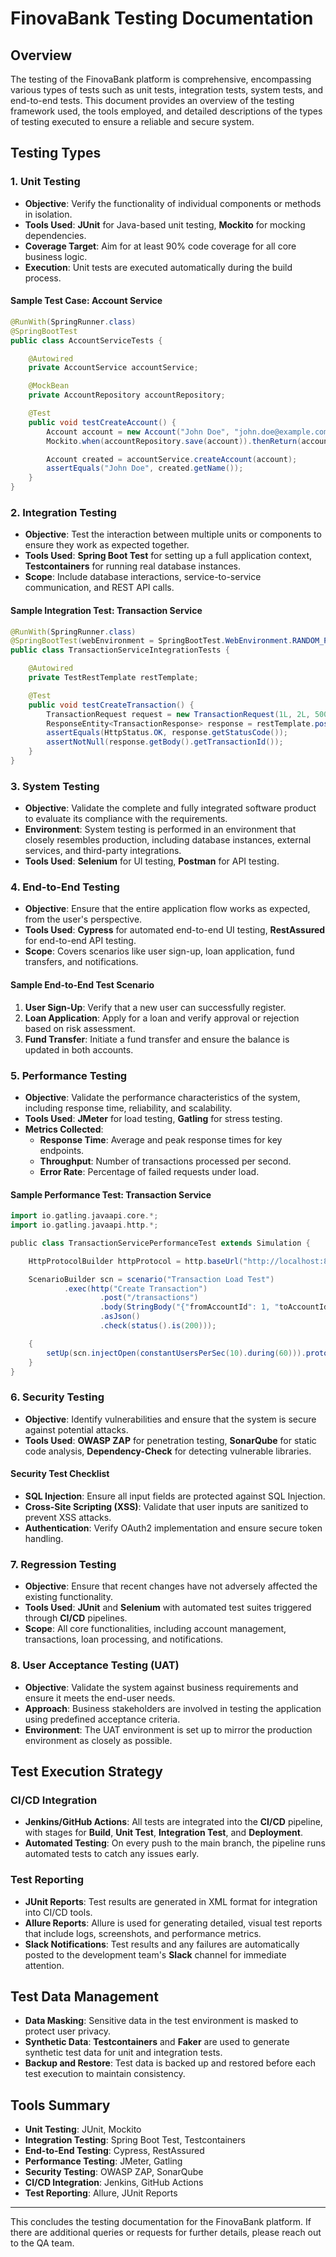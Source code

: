 # FinovaBank Testing Documentation

## Overview
The testing of the FinovaBank platform is comprehensive, encompassing various types of tests such as unit tests, integration tests, system tests, and end-to-end tests. This document provides an overview of the testing framework used, the tools employed, and detailed descriptions of the types of testing executed to ensure a reliable and secure system.

## Testing Types

### 1. Unit Testing
- **Objective**: Verify the functionality of individual components or methods in isolation.
- **Tools Used**: **JUnit** for Java-based unit testing, **Mockito** for mocking dependencies.
- **Coverage Target**: Aim for at least 90% code coverage for all core business logic.
- **Execution**: Unit tests are executed automatically during the build process.

#### Sample Test Case: Account Service
```java
@RunWith(SpringRunner.class)
@SpringBootTest
public class AccountServiceTests {

    @Autowired
    private AccountService accountService;

    @MockBean
    private AccountRepository accountRepository;

    @Test
    public void testCreateAccount() {
        Account account = new Account("John Doe", "john.doe@example.com");
        Mockito.when(accountRepository.save(account)).thenReturn(account);

        Account created = accountService.createAccount(account);
        assertEquals("John Doe", created.getName());
    }
}
```

### 2. Integration Testing
- **Objective**: Test the interaction between multiple units or components to ensure they work as expected together.
- **Tools Used**: **Spring Boot Test** for setting up a full application context, **Testcontainers** for running real database instances.
- **Scope**: Include database interactions, service-to-service communication, and REST API calls.

#### Sample Integration Test: Transaction Service
```java
@RunWith(SpringRunner.class)
@SpringBootTest(webEnvironment = SpringBootTest.WebEnvironment.RANDOM_PORT)
public class TransactionServiceIntegrationTests {

    @Autowired
    private TestRestTemplate restTemplate;

    @Test
    public void testCreateTransaction() {
        TransactionRequest request = new TransactionRequest(1L, 2L, 500.0);
        ResponseEntity<TransactionResponse> response = restTemplate.postForEntity("/transactions", request, TransactionResponse.class);
        assertEquals(HttpStatus.OK, response.getStatusCode());
        assertNotNull(response.getBody().getTransactionId());
    }
}
```

### 3. System Testing
- **Objective**: Validate the complete and fully integrated software product to evaluate its compliance with the requirements.
- **Environment**: System testing is performed in an environment that closely resembles production, including database instances, external services, and third-party integrations.
- **Tools Used**: **Selenium** for UI testing, **Postman** for API testing.

### 4. End-to-End Testing
- **Objective**: Ensure that the entire application flow works as expected, from the user's perspective.
- **Tools Used**: **Cypress** for automated end-to-end UI testing, **RestAssured** for end-to-end API testing.
- **Scope**: Covers scenarios like user sign-up, loan application, fund transfers, and notifications.

#### Sample End-to-End Test Scenario
1. **User Sign-Up**: Verify that a new user can successfully register.
2. **Loan Application**: Apply for a loan and verify approval or rejection based on risk assessment.
3. **Fund Transfer**: Initiate a fund transfer and ensure the balance is updated in both accounts.

### 5. Performance Testing
- **Objective**: Validate the performance characteristics of the system, including response time, reliability, and scalability.
- **Tools Used**: **JMeter** for load testing, **Gatling** for stress testing.
- **Metrics Collected**:
    - **Response Time**: Average and peak response times for key endpoints.
    - **Throughput**: Number of transactions processed per second.
    - **Error Rate**: Percentage of failed requests under load.

#### Sample Performance Test: Transaction Service
```groovy
import io.gatling.javaapi.core.*;
import io.gatling.javaapi.http.*;

public class TransactionServicePerformanceTest extends Simulation {

    HttpProtocolBuilder httpProtocol = http.baseUrl("http://localhost:8002");

    ScenarioBuilder scn = scenario("Transaction Load Test")
            .exec(http("Create Transaction")
                    .post("/transactions")
                    .body(StringBody("{"fromAccountId": 1, "toAccountId": 2, "amount": 500}"))
                    .asJson()
                    .check(status().is(200)));

    {
        setUp(scn.injectOpen(constantUsersPerSec(10).during(60))).protocols(httpProtocol);
    }
}
```

### 6. Security Testing
- **Objective**: Identify vulnerabilities and ensure that the system is secure against potential attacks.
- **Tools Used**: **OWASP ZAP** for penetration testing, **SonarQube** for static code analysis, **Dependency-Check** for detecting vulnerable libraries.

#### Security Test Checklist
- **SQL Injection**: Ensure all input fields are protected against SQL Injection.
- **Cross-Site Scripting (XSS)**: Validate that user inputs are sanitized to prevent XSS attacks.
- **Authentication**: Verify OAuth2 implementation and ensure secure token handling.

### 7. Regression Testing
- **Objective**: Ensure that recent changes have not adversely affected the existing functionality.
- **Tools Used**: **JUnit** and **Selenium** with automated test suites triggered through **CI/CD** pipelines.
- **Scope**: All core functionalities, including account management, transactions, loan processing, and notifications.

### 8. User Acceptance Testing (UAT)
- **Objective**: Validate the system against business requirements and ensure it meets the end-user needs.
- **Approach**: Business stakeholders are involved in testing the application using predefined acceptance criteria.
- **Environment**: The UAT environment is set up to mirror the production environment as closely as possible.

## Test Execution Strategy

### CI/CD Integration
- **Jenkins/GitHub Actions**: All tests are integrated into the **CI/CD** pipeline, with stages for **Build**, **Unit Test**, **Integration Test**, and **Deployment**.
- **Automated Testing**: On every push to the main branch, the pipeline runs automated tests to catch any issues early.

### Test Reporting
- **JUnit Reports**: Test results are generated in XML format for integration into CI/CD tools.
- **Allure Reports**: Allure is used for generating detailed, visual test reports that include logs, screenshots, and performance metrics.
- **Slack Notifications**: Test results and any failures are automatically posted to the development team's **Slack** channel for immediate attention.

## Test Data Management
- **Data Masking**: Sensitive data in the test environment is masked to protect user privacy.
- **Synthetic Data**: **Testcontainers** and **Faker** are used to generate synthetic test data for unit and integration tests.
- **Backup and Restore**: Test data is backed up and restored before each test execution to maintain consistency.

## Tools Summary
- **Unit Testing**: JUnit, Mockito
- **Integration Testing**: Spring Boot Test, Testcontainers
- **End-to-End Testing**: Cypress, RestAssured
- **Performance Testing**: JMeter, Gatling
- **Security Testing**: OWASP ZAP, SonarQube
- **CI/CD Integration**: Jenkins, GitHub Actions
- **Test Reporting**: Allure, JUnit Reports

---

This concludes the testing documentation for the FinovaBank platform. If there are additional queries or requests for further details, please reach out to the QA team.

